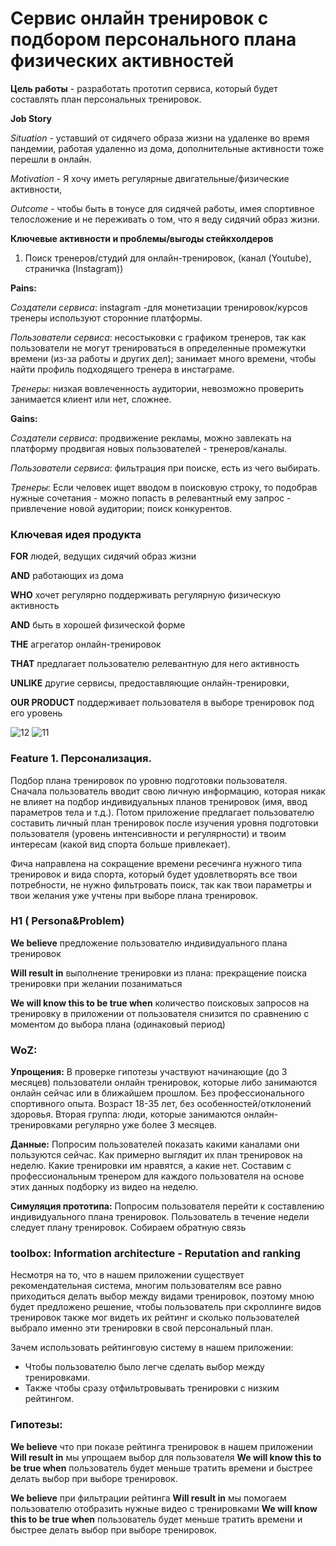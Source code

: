 # Сервис онлайн тренировок с подбором персонального плана физических активностей

**Цель работы** - разработать прототип сервиса, который будет составлять план персональных тренировок.

**Job Story**

*Situation* - уставший от сидячего образа жизни на удаленке во время пандемии, работая удаленно из дома, дополнительные активности тоже перешли в онлайн.

*Motivation* - Я хочу иметь регулярные двигательные/физические активности,

*Outcome* - чтобы быть в тонусе для сидячей работы, имея спортивное телосложение и не переживать о том, что я веду сидячий образ жизни.

**Ключевые активности и проблемы/выгоды стейкхолдеров**

1. Поиск тренеров/студий для онлайн-тренировок, (канал (Youtube), страничка (Instagram))

**Pains:**

*Создатели сервиса*: instagram -для монетизации тренировок/курсов тренеры используют сторонние платформы.

*Пользователи сервиса*: несостыковки с графиком тренеров, так как пользователи не могут тренироваться в определенные промежутки времени (из-за работы и других дел);  занимает много времени, чтобы найти профиль подходящего тренера в инстаграме.

*Тренеры*: низкая вовлеченность аудитории, невозможно проверить занимается клиент или нет, сложнее.

**Gains:**

*Создатели сервиса*:  продвижение рекламы, можно завлекать на платформу продвигая новых пользователей - тренеров/каналы. 

*Пользователи сервиса*: фильтрация при поиске, есть из чего выбирать. 

*Тренеры*: Если человек ищет вводом в поисковую строку, то подобрав нужные сочетания - можно попасть в релевантный ему запрос - привлечение новой аудитории; поиск конкурентов.

### Ключевая идея продукта

**FOR** людей, ведущих сидячий образ жизни

**AND** работающих из дома

**WHO** хочет регулярно поддерживать регулярную физическую активность

**AND** быть в хорошей физической форме

**THE** агрегатор онлайн-тренировок

**THAT** предлагает пользователю релевантную для него активность

**UNLIKE** другие сервисы, предоставляющие онлайн-тренировки,

**OUR PRODUCT** поддерживает пользователя в выборе тренировок под его уровень


![12](https://user-images.githubusercontent.com/109720759/194405611-6424db2c-66e4-42f8-8cb5-dfba998576dc.jpg)
![11](https://user-images.githubusercontent.com/109720759/194405626-ffec29b4-5c73-48fc-bfad-46e2de1a3677.jpg)

### Feature 1. Персонализация. 
Подбор плана тренировок по уровню подготовки пользователя. Сначала пользователь вводит свою личную информацию, которая никак не влияет на подбор индивидуальных планов тренировок (имя, ввод параметров тела и т.д.). Потом приложение предлагает пользователю составить личный план тренировок после изучения уровня подготовки пользователя (уровень интенсивности и регулярности) и твоим интересам (какой вид спорта больше привлекает).

Фича направлена на сокращение времени ресечинга нужного типа тренировок и вида спорта, который будет удовлетворять все твои потребности, не нужно фильтровать поиск, так как твои параметры и твои желания уже учтены при выборе плана тренировок.

### H1 ( Persona&Problem)

**We believe** предложение пользователю индивидуального плана тренировок

**Will result in** выполнение тренировки из плана: прекращение поиска тренировки при желании позаниматься

**We will know this to be true when** количество поисковых запросов на тренировку в приложении от пользователя снизится по сравнению с моментом до выбора плана (одинаковый период)


### WoZ:

**Упрощения:** 
В проверке гипотезы участвуют начинающие (до 3 месяцев) пользователи онлайн тренировок, которые либо занимаются онлайн сейчас или в ближайшем прошлом. Без профессионального спортивного опыта. Возраст 18-35 лет, без особенностей/отклонений здоровья.  Вторая группа: люди, которые занимаются онлайн-тренировками регулярно уже более 3 месяцев.

**Данные:**
Попросим пользователей показать какими каналами они пользуются сейчас. Как примерно выглядит их план тренировок на неделю. Какие тренировки им нравятся, а какие нет. Составим с профессиональным тренером для каждого пользователя на основе этих данных подборку из видео на неделю.

**Симуляция прототипа:**
Попросим пользователя перейти к составлению индивидуального плана тренировок. Пользователь в течение недели следует плану тренировок. Собираем обратную связь


### toolbox: Information architecture - Reputation and ranking

Несмотря на то, что в нашем приложении существует рекомендательная система, многим пользователям все равно приходиться делать выбор между видами тренировок, поэтому мною будет предложено решение, чтобы пользователь при скроллинге видов тренировок также мог видеть их рейтинг и сколько пользователей выбрало именно эти тренировки в свой персональный план. 

Зачем использовать рейтинговую систему в нашем приложении:
 - Чтобы пользователю было легче сделать выбор между тренировками.
 - Также чтобы сразу отфильтровывать тренировки с низким рейтингом.

### Гипотезы:

**We believe** что при показе рейтинга тренировок в нашем приложении **Will result in** мы упрощаем выбор для пользователя **We will know this to be true when** пользователь будет меньше тратить времени и быстрее делать выбор при выборе тренировок.

**We believe** при фильтрации рейтинга  **Will result in** мы помогаем пользователю отобразить нужные видео с тренировками **We will know this to be true when** пользователь будет меньше тратить времени и быстрее делать выбор при выборе тренировок.

